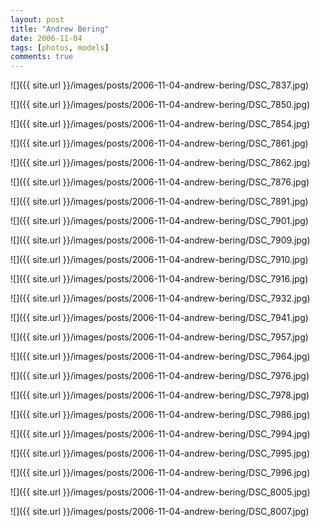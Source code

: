 ```yaml
---
layout: post
title: "Andrew Bering"
date: 2006-11-04
tags: [photos, models]
comments: true
---
```

![]({{ site.url }}/images/posts/2006-11-04-andrew-bering/DSC_7837.jpg)

![]({{ site.url }}/images/posts/2006-11-04-andrew-bering/DSC_7850.jpg)

![]({{ site.url }}/images/posts/2006-11-04-andrew-bering/DSC_7854.jpg)

![]({{ site.url }}/images/posts/2006-11-04-andrew-bering/DSC_7861.jpg)

![]({{ site.url }}/images/posts/2006-11-04-andrew-bering/DSC_7862.jpg)

![]({{ site.url }}/images/posts/2006-11-04-andrew-bering/DSC_7876.jpg)

![]({{ site.url }}/images/posts/2006-11-04-andrew-bering/DSC_7891.jpg)

![]({{ site.url }}/images/posts/2006-11-04-andrew-bering/DSC_7901.jpg)

![]({{ site.url }}/images/posts/2006-11-04-andrew-bering/DSC_7909.jpg)

![]({{ site.url }}/images/posts/2006-11-04-andrew-bering/DSC_7910.jpg)

![]({{ site.url }}/images/posts/2006-11-04-andrew-bering/DSC_7916.jpg)

![]({{ site.url }}/images/posts/2006-11-04-andrew-bering/DSC_7932.jpg)

![]({{ site.url }}/images/posts/2006-11-04-andrew-bering/DSC_7941.jpg)

![]({{ site.url }}/images/posts/2006-11-04-andrew-bering/DSC_7957.jpg)

![]({{ site.url }}/images/posts/2006-11-04-andrew-bering/DSC_7964.jpg)

![]({{ site.url }}/images/posts/2006-11-04-andrew-bering/DSC_7976.jpg)

![]({{ site.url }}/images/posts/2006-11-04-andrew-bering/DSC_7978.jpg)

![]({{ site.url }}/images/posts/2006-11-04-andrew-bering/DSC_7986.jpg)

![]({{ site.url }}/images/posts/2006-11-04-andrew-bering/DSC_7994.jpg)

![]({{ site.url }}/images/posts/2006-11-04-andrew-bering/DSC_7995.jpg)

![]({{ site.url }}/images/posts/2006-11-04-andrew-bering/DSC_7996.jpg)

![]({{ site.url }}/images/posts/2006-11-04-andrew-bering/DSC_8005.jpg)

![]({{ site.url }}/images/posts/2006-11-04-andrew-bering/DSC_8007.jpg)

